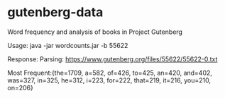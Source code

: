 # gutenberg-data
Word frequency and analysis of books in Project Gutenberg

Usage:
java -jar wordcounts.jar -b 55622

Response:
Parsing: https://www.gutenberg.org/files/55622/55622-0.txt

Most Frequent:{the=1709, a=582, of=426, to=425, an=420, and=402, was=327, in=325, he=312, i=223, for=222, that=219, it=216, you=210, on=206}
